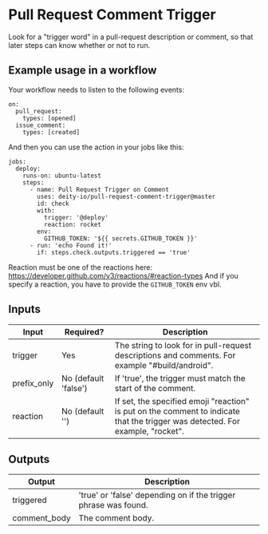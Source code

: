 # Pull Request Comment Trigger

Look for a "trigger word" in a pull-request description or comment, so that later steps can know whether or not to run.

<!-- TODO release workflow-preprocessor This is most useful in tandem with [workflow-preprocessor], so that you don't have to be writing a ton of `if`s all down the line. -->

## Example usage in a workflow

Your workflow needs to listen to the following events:

```
on:
  pull_request:
    types: [opened]
  issue_comment:
    types: [created]
```

And then you can use the action in your jobs like this:

```
jobs:
  deploy:
    runs-on: ubuntu-latest
    steps:
      - name: Pull Request Trigger on Comment
        uses: deity-io/pull-request-comment-trigger@master
        id: check
        with:
          trigger: '@deploy'
          reaction: rocket
        env:
          GITHUB_TOKEN: '${{ secrets.GITHUB_TOKEN }}'
      - run: 'echo Found it!'
        if: steps.check.outputs.triggered == 'true'
```

Reaction must be one of the reactions here: https://developer.github.com/v3/reactions/#reaction-types
And if you specify a reaction, you have to provide the `GITHUB_TOKEN` env vbl.

## Inputs

| Input       | Required?            | Description                                                                                                                    |
| ----------- | -------------------- | ------------------------------------------------------------------------------------------------------------------------------ |
| trigger     | Yes                  | The string to look for in pull-request descriptions and comments. For example "#build/android".                                |
| prefix_only | No (default 'false') | If 'true', the trigger must match the start of the comment.                                                                    |
| reaction    | No (default '')      | If set, the specified emoji "reaction" is put on the comment to indicate that the trigger was detected. For example, "rocket". |

## Outputs

| Output       | Description                                                     |
| ------------ | --------------------------------------------------------------- |
| triggered    | 'true' or 'false' depending on if the trigger phrase was found. |
| comment_body | The comment body.                                               |
